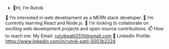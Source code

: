 - 👋Hi, I’m Rutvik

👀 I’m interested in web development as a MERN stack developer.
🌱 I’m currently learning React and Node.js.
💞️ I’m looking to collaborate on exciting web development projects and open-source contributions.
📫 How to reach me: My Email: rutvikpatil2510@gmail.com
🧿  LinkedIn Profile: https://www.linkedin.com/in/rutvik-patil-5003b2224


<!---
rutvik2510/rutvik2510 is a ✨ special ✨ repository because its `README.md` (this file) appears on your GitHub profile.
You can click the Preview link to take a look at your changes.
--->
